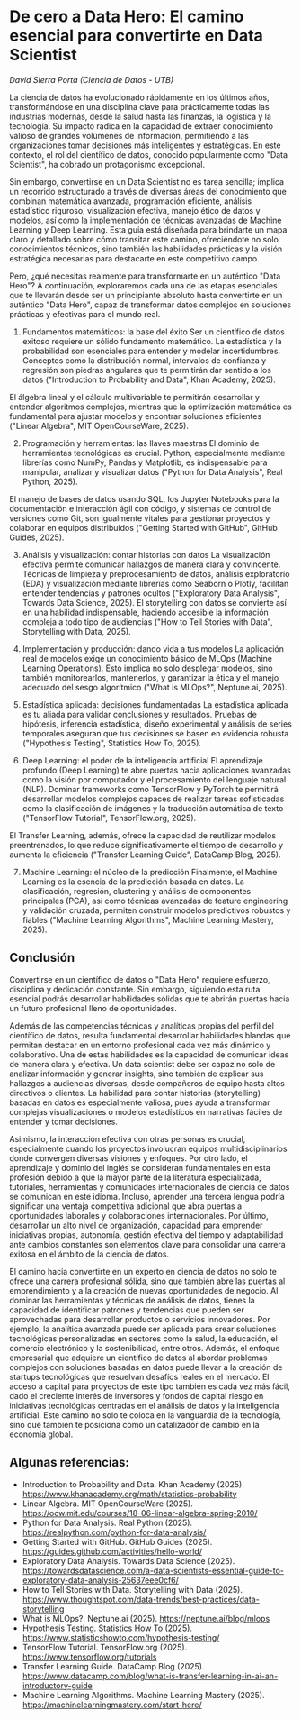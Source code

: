 # De cero a Data Hero: El camino esencial para convertirte en Data Scientist
_David Sierra Porta (Ciencia de Datos - UTB)_

La ciencia de datos ha evolucionado rápidamente en los últimos años, transformándose en una disciplina clave para prácticamente todas las industrias modernas, desde la salud hasta las finanzas, la logística y la tecnología. Su impacto radica en la capacidad de extraer conocimiento valioso de grandes volúmenes de información, permitiendo a las organizaciones tomar decisiones más inteligentes y estratégicas. En este contexto, el rol del científico de datos, conocido popularmente como "Data Scientist", ha cobrado un protagonismo excepcional.

Sin embargo, convertirse en un Data Scientist no es tarea sencilla; implica un recorrido estructurado a través de diversas áreas del conocimiento que combinan matemática avanzada, programación eficiente, análisis estadístico riguroso, visualización efectiva, manejo ético de datos y modelos, así como la implementación de técnicas avanzadas de Machine Learning y Deep Learning. Esta guía está diseñada para brindarte un mapa claro y detallado sobre cómo transitar este camino, ofreciéndote no solo conocimientos técnicos, sino también las habilidades prácticas y la visión estratégica necesarias para destacarte en este competitivo campo.

Pero, ¿qué necesitas realmente para transformarte en un auténtico "Data Hero"? A continuación, exploraremos cada una de las etapas esenciales que te llevarán desde ser un principiante absoluto hasta convertirte en un auténtico "Data Hero", capaz de transformar datos complejos en soluciones prácticas y efectivas para el mundo real.

1. Fundamentos matemáticos: la base del éxito
Ser un científico de datos exitoso requiere un sólido fundamento matemático. La estadística y la probabilidad son esenciales para entender y modelar incertidumbres. Conceptos como la distribución normal, intervalos de confianza y regresión son piedras angulares que te permitirán dar sentido a los datos ("Introduction to Probability and Data", Khan Academy, 2025).

El álgebra lineal y el cálculo multivariable te permitirán desarrollar y entender algoritmos complejos, mientras que la optimización matemática es fundamental para ajustar modelos y encontrar soluciones eficientes ("Linear Algebra", MIT OpenCourseWare, 2025).

2. Programación y herramientas: las llaves maestras
El dominio de herramientas tecnológicas es crucial. Python, especialmente mediante librerías como NumPy, Pandas y Matplotlib, es indispensable para manipular, analizar y visualizar datos ("Python for Data Analysis", Real Python, 2025).

El manejo de bases de datos usando SQL, los Jupyter Notebooks para la documentación e interacción ágil con código, y sistemas de control de versiones como Git, son igualmente vitales para gestionar proyectos y colaborar en equipos distribuidos ("Getting Started with GitHub", GitHub Guides, 2025).

3. Análisis y visualización: contar historias con datos
La visualización efectiva permite comunicar hallazgos de manera clara y convincente. Técnicas de limpieza y preprocesamiento de datos, análisis exploratorio (EDA) y visualización mediante librerías como Seaborn o Plotly, facilitan entender tendencias y patrones ocultos ("Exploratory Data Analysis", Towards Data Science, 2025).
El storytelling con datos se convierte así en una habilidad indispensable, haciendo accesible la información compleja a todo tipo de audiencias ("How to Tell Stories with Data", Storytelling with Data, 2025).

4. Implementación y producción: dando vida a tus modelos
La aplicación real de modelos exige un conocimiento básico de MLOps (Machine Learning Operations). Esto implica no solo desplegar modelos, sino también monitorearlos, mantenerlos, y garantizar la ética y el manejo adecuado del sesgo algorítmico ("What is MLOps?", Neptune.ai, 2025).

5. Estadística aplicada: decisiones fundamentadas
La estadística aplicada es tu aliada para validar conclusiones y resultados. Pruebas de hipótesis, inferencia estadística, diseño experimental y análisis de series temporales aseguran que tus decisiones se basen en evidencia robusta ("Hypothesis Testing", Statistics How To, 2025).

6. Deep Learning: el poder de la inteligencia artificial
El aprendizaje profundo (Deep Learning) te abre puertas hacia aplicaciones avanzadas como la visión por computador y el procesamiento del lenguaje natural (NLP). Dominar frameworks como TensorFlow y PyTorch te permitirá desarrollar modelos complejos capaces de realizar tareas sofisticadas como la clasificación de imágenes y la traducción automática de texto ("TensorFlow Tutorial", TensorFlow.org, 2025).

El Transfer Learning, además, ofrece la capacidad de reutilizar modelos preentrenados, lo que reduce significativamente el tiempo de desarrollo y aumenta la eficiencia ("Transfer Learning Guide", DataCamp Blog, 2025).

7. Machine Learning: el núcleo de la predicción
Finalmente, el Machine Learning es la esencia de la predicción basada en datos. La clasificación, regresión, clustering y análisis de componentes principales (PCA), así como técnicas avanzadas de feature engineering y validación cruzada, permiten construir modelos predictivos robustos y fiables ("Machine Learning Algorithms", Machine Learning Mastery, 2025).

## Conclusión
Convertirse en un científico de datos o "Data Hero" requiere esfuerzo, disciplina y dedicación constante. Sin embargo, siguiendo esta ruta esencial podrás desarrollar habilidades sólidas que te abrirán puertas hacia un futuro profesional lleno de oportunidades.

Además de las competencias técnicas y analíticas propias del perfil del científico de datos, resulta fundamental desarrollar habilidades blandas que permitan destacar en un entorno profesional cada vez más dinámico y colaborativo. Una de estas habilidades es la capacidad de comunicar ideas de manera clara y efectiva. Un data scientist debe ser capaz no solo de analizar información y generar insights, sino también de explicar sus hallazgos a audiencias diversas, desde compañeros de equipo hasta altos directivos o clientes. La habilidad para contar historias (storytelling) basadas en datos es especialmente valiosa, pues ayuda a transformar complejas visualizaciones o modelos estadísticos en narrativas fáciles de entender y tomar decisiones.

Asimismo, la interacción efectiva con otras personas es crucial, especialmente cuando los proyectos involucran equipos multidisciplinarios donde convergen diversas visiones y enfoques. Por otro lado, el aprendizaje y dominio del inglés se consideran fundamentales en esta profesión debido a que la mayor parte de la literatura especializada, tutoriales, herramientas y comunidades internacionales de ciencia de datos se comunican en este idioma. Incluso, aprender una tercera lengua podría significar una ventaja competitiva adicional que abra puertas a oportunidades laborales y colaboraciones internacionales. Por último, desarrollar un alto nivel de organización, capacidad para emprender iniciativas propias, autonomía, gestión efectiva del tiempo y adaptabilidad ante cambios constantes son elementos clave para consolidar una carrera exitosa en el ámbito de la ciencia de datos.

El camino hacia convertirte en un experto en ciencia de datos no solo te ofrece una carrera profesional sólida, sino que también abre las puertas al emprendimiento y a la creación de nuevas oportunidades de negocio. Al dominar las herramientas y técnicas de análisis de datos, tienes la capacidad de identificar patrones y tendencias que pueden ser aprovechadas para desarrollar productos o servicios innovadores. Por ejemplo, la analítica avanzada puede ser aplicada para crear soluciones tecnológicas personalizadas en sectores como la salud, la educación, el comercio electrónico y la sostenibilidad, entre otros. Además, el enfoque empresarial que adquiere un científico de datos al abordar problemas complejos con soluciones basadas en datos puede llevar a la creación de startups tecnológicas que resuelvan desafíos reales en el mercado. El acceso a capital para proyectos de este tipo también es cada vez más fácil, dado el creciente interés de inversores y fondos de capital riesgo en iniciativas tecnológicas centradas en el análisis de datos y la inteligencia artificial. Este camino no solo te coloca en la vanguardia de la tecnología, sino que también te posiciona como un catalizador de cambio en la economía global.

## Algunas referencias:
- Introduction to Probability and Data. Khan Academy (2025). https://www.khanacademy.org/math/statistics-probability
- Linear Algebra. MIT OpenCourseWare (2025). https://ocw.mit.edu/courses/18-06-linear-algebra-spring-2010/ 
- Python for Data Analysis. Real Python (2025). https://realpython.com/python-for-data-analysis/ 
- Getting Started with GitHub. GitHub Guides (2025). https://guides.github.com/activities/hello-world/
- Exploratory Data Analysis. Towards Data Science (2025). https://towardsdatascience.com/a-data-scientists-essential-guide-to-exploratory-data-analysis-25637eee0cf6/ 
- How to Tell Stories with Data. Storytelling with Data (2025). https://www.thoughtspot.com/data-trends/best-practices/data-storytelling 
- What is MLOps?. Neptune.ai (2025). https://neptune.ai/blog/mlops 
- Hypothesis Testing. Statistics How To (2025). https://www.statisticshowto.com/hypothesis-testing/
- TensorFlow Tutorial. TensorFlow.org (2025). https://www.tensorflow.org/tutorials
- Transfer Learning Guide. DataCamp Blog (2025). https://www.datacamp.com/blog/what-is-transfer-learning-in-ai-an-introductory-guide 
- Machine Learning Algorithms. Machine Learning Mastery (2025). https://machinelearningmastery.com/start-here/

